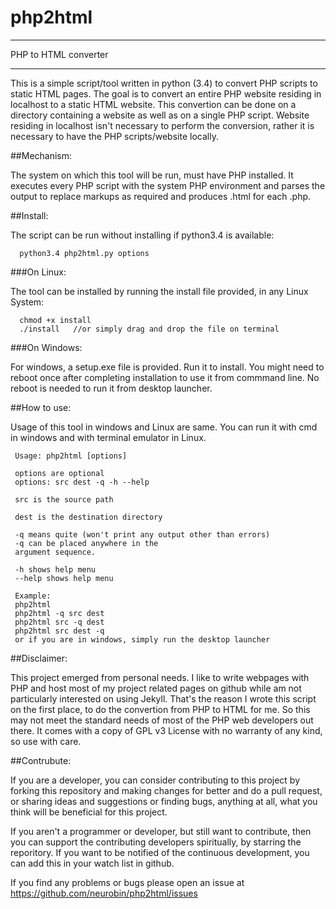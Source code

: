 # php2html
**********************
PHP to HTML converter
**********************

This is a simple script/tool written in python (3.4) to convert PHP scripts to static HTML pages. The goal is to convert an entire PHP website residing in localhost to a static HTML website. This convertion can be done on a directory containing a website as well as on a single PHP script. Website residing in localhost isn't necessary to perform the conversion, rather it is necessary to have the PHP scripts/website locally.

##Mechanism:

The system on which this tool will be run, must have PHP installed. It executes every PHP script with the system PHP environment and parses the output to replace markups as required and produces .html for each .php.

##Install:

The script can be run without installing if python3.4 is available:

      python3.4 php2html.py options
###On Linux:

The tool can be installed by running the install file provided, in any Linux System:

      chmod +x install
      ./install   //or simply drag and drop the file on terminal
###On Windows:

For windows, a setup.exe file is provided. Run it to install. You might need to reboot once after completing installation to use it from commmand line. No reboot is needed to run it from desktop launcher.

##How to use:

Usage of this tool in windows and Linux are same. You can run it with cmd in windows and with terminal emulator in Linux.

     Usage: php2html [options]
   
     options are optional
     options: src dest -q -h --help
   
     src is the source path
   
     dest is the destination directory
   
     -q means quite (won't print any output other than errors)
     -q can be placed anywhere in the
     argument sequence.
   
     -h shows help menu
     --help shows help menu
   
     Example:
     php2html
     php2html -q src dest
     php2html src -q dest
     php2html src dest -q
     or if you are in windows, simply run the desktop launcher

##Disclaimer:

This project emerged from personal needs. I like to write webpages with PHP and host most of my project related pages on github while am not particularly interested on using Jekyll. That's the reason I wrote this script on the first place, to do the convertion from PHP to HTML for me. So this may not meet the standard needs of most of the PHP web developers out there. It comes with a copy of GPL v3 License with no warranty of any kind, so use with care.


##Contrubute:

If you are a developer, you can consider contributing to this project by forking this repository and making changes for better and do a pull request, or sharing ideas and suggestions or finding bugs, anything at all, what you think will be beneficial for this project.

If you aren't a programmer or developer, but still want to contribute, then you can support the contributing developers spiritually, by starring the reporitory. If you want to be notified of the continuous development, you can add this in your watch list in github.

If you find any problems or bugs please open an issue at https://github.com/neurobin/php2html/issues


